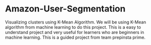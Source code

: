 # Amazon-User-Segmentation
Visualizing clusters using K-Mean Algorithm.
We will be using K-Mean algorithm from machine learning to do this project.
This is a easy to understand project and very useful for learners who are beginners in machine learning.
This is a guided project from team prepinsta prime.
